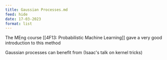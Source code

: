 ```yaml
---
title: Gaussian Processes.md
feed: hide
date: 17-03-2023
format: list
---
```



The MEng course [[4F13: Probabilistic Machine Learning]] gave a very good introduction to this method

Gaussian processes can benefit from (Isaac's talk on kernel tricks)
